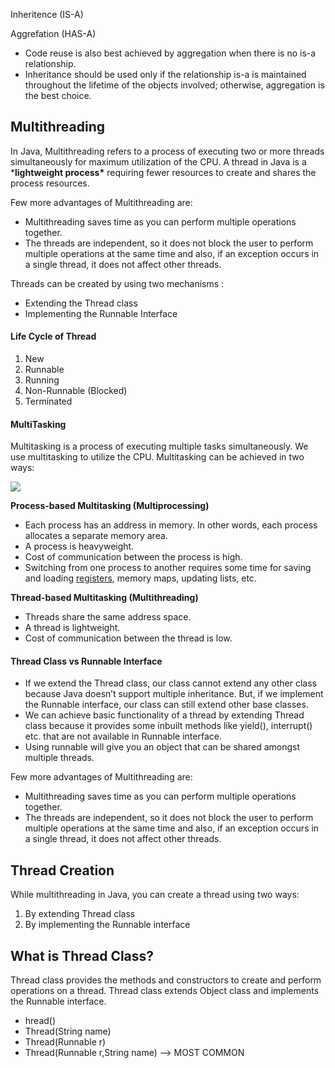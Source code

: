 Inheritence (IS-A)

Aggrefation (HAS-A)



- Code reuse is also best achieved by aggregation when there is no is-a relationship.
- Inheritance should be used only if the relationship is-a is maintained throughout the lifetime of the objects involved; otherwise, aggregation is the best choice.

## Multithreading

In Java, Multithreading refers to a process of executing two or more threads simultaneously for maximum utilization of the CPU. A thread in Java is a ***lightweight process\*** requiring fewer resources to create and shares the process resources.

Few more advantages of Multithreading are:

- Multithreading saves time as you can perform multiple operations together.
- The threads are independent, so it does not block the user to perform multiple operations at the same time and also, if an exception occurs in a single thread, it does not affect other threads.

Threads can be created by using two mechanisms :

- Extending the Thread class
- Implementing the Runnable Interface

#### Life Cycle of Thread

1. New
2. Runnable
3. Running
4. Non-Runnable (Blocked)
5. Terminated

#### MultiTasking

Multitasking is a process of executing multiple tasks simultaneously. We use multitasking to utilize the CPU. Multitasking can be achieved in two ways:

<img src="https://static.javatpoint.com/images/java-multithreading.png">

**Process-based Multitasking (Multiprocessing)**

- Each process has an address in memory. In other words, each process allocates a separate memory area.
- A process is heavyweight.
- Cost of communication between the process is high.
- Switching from one process to another requires some time for saving and loading [registers](https://www.javatpoint.com/register-memory), memory maps, updating lists, etc.

**Thread-based Multitasking (Multithreading)**

- Threads share the same address space.
- A thread is lightweight.
- Cost of communication between the thread is low.

#### Thread Class vs Runnable Interface

- If we extend the Thread class, our class cannot extend any other class because Java doesn’t support multiple inheritance. But, if we implement the Runnable interface, our class can still extend other base classes.
- We can achieve basic functionality of a thread by extending Thread class because it provides some inbuilt methods like yield(), interrupt() etc. that are not available in Runnable interface.
- Using runnable will give you an object that can be shared amongst multiple threads.

Few more advantages of Multithreading are:

- Multithreading saves time as you can perform multiple operations together.
- The threads are independent, so it does not block the user to perform multiple operations at the same time and also, if an exception occurs in a single thread, it does not affect other threads.



## **Thread Creation**

While multithreading in Java, you can create a thread using two ways:

1. By extending Thread class
2. By implementing the Runnable interface

## **What is Thread Class?**

Thread class provides the methods and constructors to create and perform operations on a thread. Thread class extends Object class and implements the Runnable interface.



- hread()
- Thread(String name)
- Thread(Runnable r)
- Thread(Runnable r,String name) --> MOST COMMON



